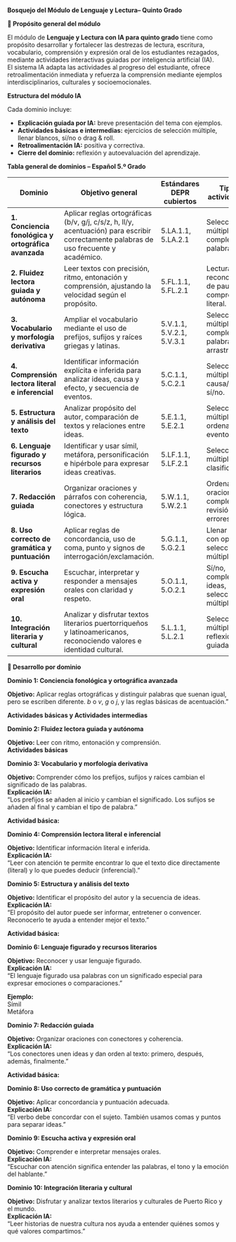 **Bosquejo del Módulo de Lenguaje y Lectura– Quinto Grado**

**🎯 Propósito general del módulo**

El módulo de **Lenguaje y Lectura con IA para quinto grado** tiene como propósito desarrollar y fortalecer las destrezas de lectura, escritura, vocabulario, comprensión y expresión oral de los estudiantes rezagados, mediante actividades interactivas guiadas por inteligencia artificial (IA).  
El sistema IA adapta las actividades al progreso del estudiante, ofrece retroalimentación inmediata y refuerza la comprensión mediante ejemplos interdisciplinarios, culturales y socioemocionales.

**Estructura del módulo IA**

Cada dominio incluye:

* **Explicación guiada por IA:** breve presentación del tema con ejemplos.  
* **Actividades básicas e intermedias:** ejercicios de selección múltiple, llenar blancos, sí/no o drag & roll.  
* **Retroalimentación IA:** positiva y correctiva.  
* **Cierre del dominio:** reflexión y autoevaluación del aprendizaje.

**Tabla general de dominios – Español 5.º Grado**

| Dominio | Objetivo general | Estándares DEPR cubiertos | Tipo de actividades IA | Contenido / Lecturas sugeridas |
| ----- | ----- | ----- | ----- | ----- |
| **1\. Conciencia fonológica y ortográfica avanzada** | Aplicar reglas ortográficas (b/v, g/j, c/s/z, h, ll/y, acentuación) para escribir correctamente palabras de uso frecuente y académico. | 5.LA.1.1, 5.LA.2.1 | Selección múltiple, completar palabra, sí/no. | Reglas ortográficas con ejemplos de uso cotidiano y académico. |
| **2\. Fluidez lectora guiada y autónoma** |  Leer textos con precisión, ritmo, entonación y comprensión, ajustando la velocidad según el propósito. | 5.FL.1.1, 5.FL.2.1 | Lectura guiada, reconocimiento de pausas, comprensión literal. | Textos narrativos, informativos y socioemocionales. |
| **3\. Vocabulario y morfología derivativa** | Ampliar el vocabulario mediante el uso de prefijos, sufijos y raíces griegas y latinas. | 5.V.1.1, 5.V.2.1, 5.V.3.1 | Selección múltiple, completar palabra, arrastrar letras. | Palabras con *auto, bio, geo*, prefijos *re-, des-* y sufijos *\-ción, \-mente*. |
|  **4\.  Comprensión lectora literal e inferencial** |  Identificar información explícita e inferida para analizar ideas, causa y efecto, y secuencia de eventos. | 5.C.1.1, 5.C.2.1 | Selección múltiple, causa/efecto, sí/no. | Lecturas de ciencia y estudios sociales. |
| **5\. Estructura y análisis del texto** | Analizar propósito del autor, comparación de textos y relaciones entre ideas. | 5.E.1.1, 5.E.2.1 | Selección múltiple, ordenar eventos, sí/no. | Textos informativos, narrativos y persuasivos. |
| **6\. Lenguaje figurado y recursos literarios** | Identificar y usar símil, metáfora, personificación e hipérbole para expresar ideas creativas. | 5.LF.1.1, 5.LF.2.1 | Selección múltiple, sí/no, clasificación. | Poemas cortos y descripciones literarias. |
| **7\. Redacción guiada** | Organizar oraciones y párrafos con coherencia, conectores y estructura lógica. | 5.W.1.1, 5.W.2.1 | Ordenar oraciones, completar, revisión de errores. | Párrafos narrativos e informativos. |
| **8\. Uso correcto de gramática y puntuación** | Aplicar reglas de concordancia, uso de coma, punto y signos de interrogación/exclamación. | 5.G.1.1, 5.G.2.1 | Llenar blanco con opciones, selección múltiple. | Oraciones con diferentes tiempos verbales y puntuación. |
| **9\. Escucha activa y expresión oral** | Escuchar, interpretar y responder a mensajes orales con claridad y respeto. | 5.O.1.1, 5.O.2.1 | Sí/no, completar ideas, selección múltiple. | Audios sobre convivencia, naturaleza y trabajo en equipo. |
| **10\. Integración literaria y cultural** | Analizar y disfrutar textos literarios puertorriqueños y latinoamericanos, reconociendo valores e identidad cultural. | 5.L.1.1, 5.L.2.1 | Selección múltiple, sí/no, reflexión guiada. | Cuentos breves, leyendas y poemas de autores puertorriqueños. |

**🌱 Desarrollo por dominio**

**Dominio 1: Conciencia fonológica y ortográfica avanzada**

**Objetivo:** Aplicar reglas ortográficas y distinguir palabras que suenan igual, pero se escriben diferente. *b* o *v*, *g* o *j*, y las reglas básicas de acentuación.”

**Actividades básicas y Actividades intermedias**

**Dominio 2: Fluidez lectora guiada y autónoma**

**Objetivo:** Leer con ritmo, entonación y comprensión.  
**Actividades básicas**

**Dominio 3: Vocabulario y morfología derivativa**

**Objetivo:** Comprender cómo los prefijos, sufijos y raíces cambian el significado de las palabras.  
**Explicación IA:**  
“Los prefijos se añaden al inicio y cambian el significado. Los sufijos se añaden al final y cambian el tipo de palabra.”

**Actividad básica:**

**Dominio 4: Comprensión lectora literal e inferencial**

**Objetivo:** Identificar información literal e inferida.  
**Explicación IA:**  
“Leer con atención te permite encontrar lo que el texto dice directamente (literal) y lo que puedes deducir (inferencial).”

**Dominio 5: Estructura y análisis del texto**

**Objetivo:** Identificar el propósito del autor y la secuencia de ideas.  
**Explicación IA:**  
“El propósito del autor puede ser informar, entretener o convencer. Reconocerlo te ayuda a entender mejor el texto.”

**Actividad básica:**

**Dominio 6: Lenguaje figurado y recursos literarios**

**Objetivo:** Reconocer y usar lenguaje figurado.  
**Explicación IA:**  
“El lenguaje figurado usa palabras con un significado especial para expresar emociones o comparaciones.”

**Ejemplo:**  
Símil  
Metáfora

**Dominio 7: Redacción guiada**

**Objetivo:** Organizar oraciones con conectores y coherencia.  
**Explicación IA:**  
“Los conectores unen ideas y dan orden al texto: primero, después, además, finalmente.”

**Actividad básica:**

**Dominio 8: Uso correcto de gramática y puntuación**

**Objetivo:** Aplicar concordancia y puntuación adecuada.  
**Explicación IA:**  
“El verbo debe concordar con el sujeto. También usamos comas y puntos para separar ideas.”

**Dominio 9: Escucha activa y expresión oral**

**Objetivo:** Comprender e interpretar mensajes orales.  
**Explicación IA:**  
“Escuchar con atención significa entender las palabras, el tono y la emoción del hablante.”

**Dominio 10: Integración literaria y cultural**

**Objetivo:** Disfrutar y analizar textos literarios y culturales de Puerto Rico y el mundo.  
**Explicación IA:**  
“Leer historias de nuestra cultura nos ayuda a entender quiénes somos y qué valores compartimos.”


